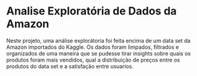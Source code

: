 # Analise Exploratória de Dados da Amazon

Neste projeto, uma análise explorátoria foi feita encima de um data set da Amazon importados do Kaggle. 
Os dados foram limpados, filtrados e organizados de uma maneira que se pudesse tirar insights sobre 
quais os produtos foram mais vendidos, qual a distribuição de preços entre os produtos do data set e
a satisfação entre usuarios. 
